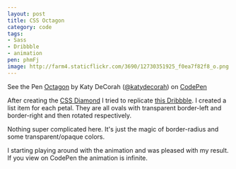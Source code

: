 ```yaml
---
layout: post
title: CSS Octagon
category: code
tags: 
- Sass
- Dribbble
- animation
pen: phmFj
image: http://farm4.staticflickr.com/3690/12730351925_f0ea7f82f8_o.png
---
```

<p data-height="400" data-theme-id="97" data-slug-hash="phmFj" data-user="katydecorah" data-default-tab="result" class='codepen'>See the Pen <a href='http://codepen.io/katydecorah/pen/phmFj'>Octagon</a> by Katy DeCorah (<a href='http://codepen.io/katydecorah'>@katydecorah</a>) on <a href='http://codepen.io'>CodePen</a></p>

After creating the [CSS Diamond](../diamond/) I tried to replicate [this Dribbble](http://dribbble.com/shots/1179097-Bloombox). I created a list item for each petal. They are all ovals with transparent border-left and border-right and then rotated respectively.

Nothing super complicated here. It's just the magic of border-radius and some transparent/opaque colors.

I starting playing around with the animation and was pleased with my result. If you view on CodePen the animation is infinite.